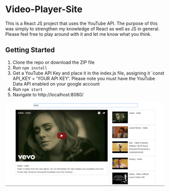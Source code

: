 # Video-Player-Site
This is a React JS project that uses the YouTube API. The purpose of this was simply to strengthen my knowledge of React as well as JS in general. Please feel free to play around with it and let me know what you think.
## Getting Started
1. Clone the repo or download the ZIP file
2. Run `npm install`
3. Get a YouTube API Key and place it in the index.js file, assigning it `const API_KEY = 'YOUR API KEY'. Please note you must have the YouTube Data API enabled on your google account
4. Run `npm start`
5. Navigate to http://localhost:8080/

![ScreenShot](Screenshot.PNG)

